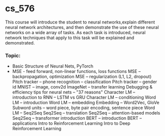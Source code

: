 # cs_576

This course will introduce the student to neural networks,explain different neural network architectures, and then demonstrate the use of these neural networks on a wide array of tasks. As each task is introduced, neural network techniques that apply to this task will be explained and demonstrated. 

### Topic: 
* Basic Structure of Neural Nets, PyTorch
* MSE - feed forward, non-linear functions, loss functions
MSE – backpropagation, optimization
MSE – regularization (L1, L2, dropout)
Pitch tracker – phone recognition – classification
Pitch tracker – gender id
MNIST – image, conv2d
ImageNet – transfer learning
Debugging & efficiency tips for neural nets – "37 reasons"
Character LM – introduction to RNN – LSTM vs GRU
Character LM – conditioning
Word LM – introduction
Word LM – embedding
Embedding – Word2Vec, GloVe
Subword units – word piece, byte pair encoding, sentence piece
Word LM – Seq2Seq
Seq2Seq – translation
Seq2Seq – attention-based models
Seq2Seq – transformer introduction
BERT – introduction
BERT – applications
Intro to Reinforcement Learning
Intro to Deep Reinforcement Learning
